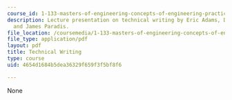 ```yaml
---
course_id: 1-133-masters-of-engineering-concepts-of-engineering-practice-fall-2007
description: Lecture presentation on technical writing by Eric Adams, Debbie Levey,
  and James Paradis.
file_location: /coursemedia/1-133-masters-of-engineering-concepts-of-engineering-practice-fall-2007/4654d1684b5dea36329f659f3f5bf8f6_lec_02.pdf
file_type: application/pdf
layout: pdf
title: Technical Writing
type: course
uid: 4654d1684b5dea36329f659f3f5bf8f6

---
```

None